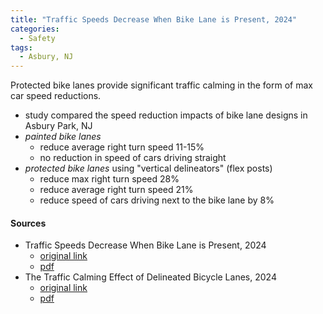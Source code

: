 ```yaml
---
title: "Traffic Speeds Decrease When Bike Lane is Present, 2024"
categories:
  - Safety
tags:
  - Asbury, NJ
---
```


Protected bike lanes provide significant traffic calming in the form of max car speed reductions.

* study compared the speed reduction impacts of bike lane designs in Asbury Park, NJ
* _painted bike lanes_ 
  * reduce average right turn speed 11-15%
  * no reduction in speed of cars driving straight
* _protected bike lanes_ using "vertical delineators" (flex posts)
  * reduce max right turn speed 28%
  * reduce average right turn speed 21%
  * reduce speed of cars driving next to the bike lane by 8% 

#### Sources 

* Traffic Speeds Decrease When Bike Lane is Present, 2024
  * [original link](https://www.rutgers.edu/news/traffic-speeds-decrease-when-bike-lane-present)
  * [pdf](/images/research/rutgers-bike-lane-car-speed.pdf)
* The Traffic Calming Effect of Delineated Bicycle Lanes, 2024
  * [original link](https://www.sciencedirect.com/science/article/pii/S2667091724000013)
  * [pdf](/images/research/rutgers-bike-lane-car-speed-academic.pdf)